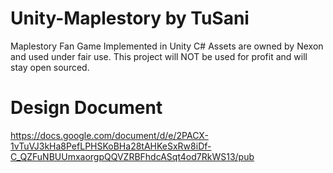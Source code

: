 # Unity-Maplestory by TuSani
Maplestory Fan Game Implemented in Unity C#
Assets are owned by Nexon and used under fair use.
This project will NOT be used for profit and will stay open sourced.

# Design Document
https://docs.google.com/document/d/e/2PACX-1vTuVJ3kHa8PefLPHSKoBHa28tAHKeSxRw8iDf-C_QZFuNBUUmxaorgpQQVZRBFhdcASqt4od7RkWS13/pub

